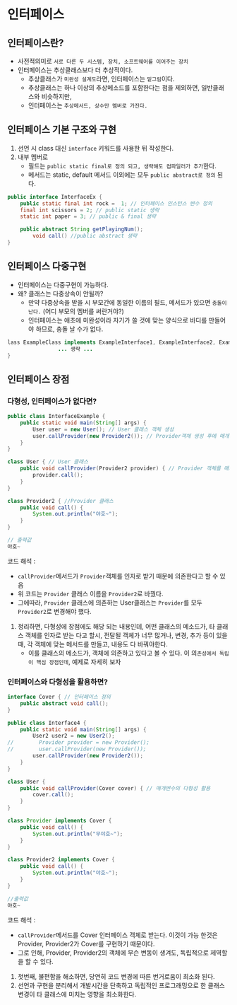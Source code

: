 # 인터페이스
## 인터페이스란?
- 사전적의미로 `서로 다른 두 시스템, 장치, 소프트웨어를 이어주는 장치`
- 인터페이스는 추상클래스보다 더 추상적이다.
    - 추상클래스가 `미완성 설계도`라면, 인터페이스는 `밑그림`이다.
    - 추상클래스는 하나 이상의 추상메소드를 포함한다는 점을 제외하면, 일반클래스와 비슷하지만,
    - 인터페이스는 `추상메서드, 상수만 멤버로 가진다.`

## 인터페이스 기본 구조와 구현
1. 선언 시 class 대신 `interface` 키워드를 사용한 뒤 작성한다.
2. 내부 멤버로 
    - 필드는 `public static final로 정의 되고, 생략해도 컴파일러가 추가`한다.
    - 메서드는 static, default 메서드 이외에는 모두 `public abstract로 정의` 된다.
```java
public interface InterfaceEx {
    public static final int rock =  1; // 인터페이스 인스턴스 변수 정의
    final int scissors = 2; // public static 생략
    static int paper = 3; // public & final 생략

    public abstract String getPlayingNum();
		void call() //public abstract 생략 
}
```

## 인터페이스 다중구현
- 인터페이스는 다중구현이 가능하다.
- 왜? 클래스는 다중상속이 안될까?
    - 만약 다중상속을 받을 시 부모간에 동일한 이름의 필드, 메서드가 있으면 `충돌이 난다.` (어디 부모의 멤버를 써란거야?)
    - 인터페이스는 애초에 미완성이라 자기가 쓸 것에 맞는 양식으로 바디를 만들어야 하므로, 충돌 날 수가 없다.
```java
lass ExampleClass implements ExampleInterface1, ExampleInterface2, ExampleInterface3 { 
				... 생략 ...
}
```
## 인터페이스 장점
### 다형성, 인터페이스가 없다면?

```java
public class InterfaceExample {
    public static void main(String[] args) {
        User user = new User(); // User 클래스 객체 생성
        user.callProvider(new Provider2()); // Provider객체 생성 후에 매개변수로 전달
    }
}

class User { // User 클래스
    public void callProvider(Provider2 provider) { // Provider 객체를 매개변수로 받는 callProvider 메서드
        provider.call();
    }
}

class Provider2 { //Provider 클래스
    public void call() {
        System.out.println("야호~");
    }
}

// 출력값
야호~
```
코드 해석 : 
- `callProvider`메서드가 `Provider`객체를 인자로 받기 때문에 의존한다고 할 수 있음
- 위 코드는 `Provider` 클래스 이름을 `Provider2`로 바꿨다.
- 그에따라, `Provider` 클래스에 의존하는 User클래스는 `Provider`를 모두 `Provider2`로 변경해야 했다.   
1. 정리하면, 다형성에 장점에도 해당 되는 내용인데, 어떤 클래스의 메소드가, 타 클래스 객체를 인자로 받는 다고 할시, 전달될 객체가 너무 많거나, 변경, 추가 등이 있을때, 각 객체에 맞는 메서드를 만들고, 내용도 다 바꿔야한다.
    - 이를 클래스의 메소드가, 객체에 의존하고 있다고 볼 수 있다. 이 의`존성에서 독립이 핵심 장점인데`, 예제로 자세히 보자
### 인터페이스와 다형성을 활용하면?
```java
interface Cover { // 인터페이스 정의
    public abstract void call();
}

public class Interface4 {
    public static void main(String[] args) {
        User2 user2 = new User2();
//        Provider provider = new Provider();
//        user.callProvider(new Provider());
        user.callProvider(new Provider2());
    }
}

class User {
    public void callProvider(Cover cover) { // 매개변수의 다형성 활용
        cover.call();
    }
}

class Provider implements Cover {
    public void call() {
        System.out.println("무야호~");
    }
}

class Provider2 implements Cover {
    public void call() {
        System.out.println("야호~");
    }
}

//출력값
야호~
```
코드 해석 : 
- `callProvider`메서드를 Cover 인터페이스 객체로 받는다. 이것이 가능 한것은 Provider, Provider2가 Cover를 구현하기 때문이다.
- 그로 인해, Provider, Provider2의 객체에 무슨 변동이 생겨도, 독립적으로 제역할을 할 수 있다.   
1. 첫번째, 불편함을 해소하면, 당연히 코드 변경에 따른 번거로움이 최소화 된다.
2. 선언과 구현을 분리해서 개발시간을 단축하고 독립적인 프로그래밍으로 한 클래스 변경이 타 클래스에 미치는 영향을 최소화한다.